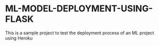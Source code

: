 # ML-MODEL-DEPLOYMENT-USING-FLASK
This is a sample project to test the deployment process of an ML project using Heroku

